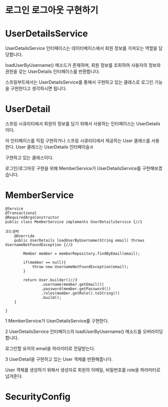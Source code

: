 로그인 로그아웃 구현하기
===


UserDetailsService
===

UserDetailsService 인터페이스는 데이터베이스에서 회원 정보를 가져오는 역할을 담당합니다.

loadUserByUsername() 메소드가 존재하며, 회원 정보를 조회하여 사용자의 정보와 권한을 갖는 UserDetails 인터페이스를 반환합니다.

스프링부트에서는 UserDetailsService를 통해서 구현하고 있는 클래스로 로그인 기능을 구현한다고 생각하시면 됩니다.

UserDetail
===

스프링 시큐리티에서 회원의 정보를 담기 위해서 사용하는 인터페이스는 UserDetails 이다.

이 인터페이스를 직접 구현하거나 스프링 시큐리티에서 제공하는 User 클래스를 사용한다. User 클래스는 UserDetails 인터페이슬ㄹ

구현하고 있는 클래스이다.

로그인/로그아웃 구현을 위해 MemberService가 UserDetailsService를 구현해보겠습니다.

MemberService
====

    @Service
    @Transactional
    @RequiredArgsConstructor
    public class MemberService implements UserDetailsService {//1

    코드생략
        @Override
        public UserDetails loadUserByUsername(String email) throws UsernameNotFoundException {//2

            Member member = memberRepository.findByEmail(email);

            if(member == null){
                throw new UsernameNotFoundException(email);
            }

            return User.builder()//3
                    .username(member.getEmail())
                    .password(member.getPassword())
                    .roles(member.getRole().toString())
                    .build();
        }

    }
    
    
1 MemberService가 UserDetailsService를 구현한다.

2 UserDetailsService 인터페이스의 loadUserByUsername() 메소드를 오버라이딩 합니다. 

로그인할 유저의 email을 파라미터로 전달받는다.

3 UserDetail을 구현하고 있는 User 객체를 반환해줍니다.

User 객체를 생성하기 위해서 생성자로 회원의 이메일, 비밀번호를 role을 파라미터로 넘겨준다.

SecurityConfig
===




